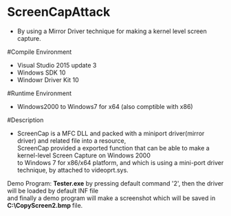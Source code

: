 # ScreenCapAttack
- By using a Mirror Driver technique for making a kernel level screen capture.

#Compile Environment
- Visual Studio 2015 update 3 </br>
- Windows SDK 10</br>
- Windowr Driver Kit 10</br>


#Runtime Environment
- Windows2000 to Windows7 for x64 (also comptible with x86)

#Description
- ScreenCap is a MFC DLL and packed with a miniport driver(mirror driver) and related file into a resource, </br>
  ScreenCap provided a exported function that can be able to make a kernel-level Screen Capture on Windows 2000 </br>
  to Windows 7 for x86/x64 platform, and which is using a mini-port driver technique, by attached to videoprt.sys.

Demo Program: 
<b>Tester.exe</b> by pressing default command '2', then the driver will be loaded by default INF file <br/>
and finally a demo program will make a screenshot which will be saved in <b> C:\CopyScreen2.bmp </b> file.

